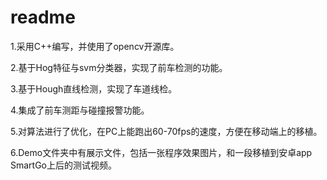readme
=====================
1.采用C++编写，并使用了opencv开源库。

2.基于Hog特征与svm分类器，实现了前车检测的功能。

3.基于Hough直线检测，实现了车道线检。

4.集成了前车测距与碰撞报警功能。

5.对算法进行了优化，在PC上能跑出60-70fps的速度，方便在移动端上的移植。

6.Demo文件夹中有展示文件，包括一张程序效果图片，和一段移植到安卓app SmartGo上后的测试视频。

